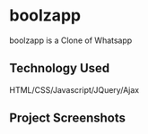 # boolzapp

boolzapp is a Clone of Whatsapp

## Technology Used 

HTML/CSS/Javascript/JQuery/Ajax

## Project Screenshots
